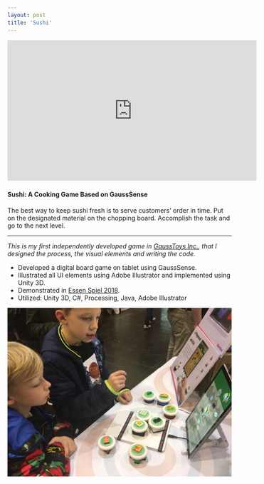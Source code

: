 ```yaml
---
layout: post
title: 'Sushi'
---
```


<iframe width="560" height="315" src="https://www.youtube.com/embed/gbpMIbQiMFI" frameborder="0" allow="accelerometer; autoplay; encrypted-media; gyroscope; picture-in-picture" allowfullscreen></iframe>

#### Sushi: A Cooking Game Based on GaussSense

The best way to keep sushi fresh is to serve customers’ order in time. 
Put on the designated material on the chopping board. 
Accomplish the task and go to the next level. 

-----
_This is my first independently developed game in [GaussToys Inc.](www.gausstoys.com), that I designed the process, the visual elements and writing the code._

- Developed a digital board game on tablet using GaussSense. 
- Illustrated all UI elements using Adobe Illustrator and implemented using Unity 3D.  
- Demonstrated in [Essen Spiel 2018](https://www.spiel-messe.com/en/). 
- Utilized: Unity 3D, C#, Processing, Java, Adobe Illustrator

<img src="../assets/img/projects/proj-2/essen.jpg" alt="Demo in Essen Spiel 2018">
